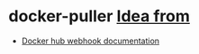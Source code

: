 # docker-puller [Idea from](https://github.com/glowdigitalmedia/docker-puller)

- [Docker hub webhook documentation](https://docs.docker.com/docker-hub/webhooks/)